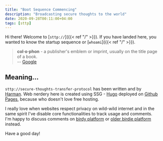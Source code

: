 ```yaml
---
title: "Boot Sequence Commencing"
description: "Broadcasting secure thoughts to the world"
date: 2020-09-28T00:11:00+04:00
tags: [sttp]
---
```


Hi there! Welcome to [`sttp://`]({{< ref "/" >}}). If you have landed here, 
you wanted to know the startup sequence or [`whoami`]({{< ref "/" >}}).

> **col·o·phon** - a publisher's emblem or imprint, usually on the title page 
> of a book.  
> -- [Google](https://www.google.co.in/search?q=define+colophon)

## Meaning...

`sttp://secure-thoughts-transfer-protocol` has been written and by 
[Harman](https://twitter.com/hrmnjts). Web nerdery here is created using SSG - 
[Hugo](https://gohugo.io/) deployed on [Github Pages](https://pages.github.com), 
because who doesn't love free hosting.

I really love when websites respect privacy on wild-wild internet and in the 
same spirit I've disable core functionalities to track usage and comments. 
I'm happy to discuss comments on [birdy platform](https://twitter.com) or 
[older birdie platform](mailto:hrmnjt@hrmn.in) instead.

Have a good day!
